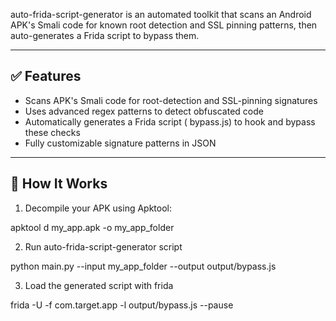 auto-frida-script-generator is an automated toolkit that scans an Android APK's Smali code for known root detection and SSL pinning patterns, then auto-generates a Frida script to bypass them.

---

## ✅ Features

- Scans APK's Smali code for root-detection and SSL-pinning signatures
- Uses advanced regex patterns to detect obfuscated code
- Automatically generates a Frida script ( bypass.js) to hook and bypass these checks
- Fully customizable signature patterns in JSON

---

## 🚀 How It Works

1) Decompile your APK using Apktool:

apktool d my_app.apk -o my_app_folder


2) Run auto-frida-script-generator script

python main.py --input my_app_folder --output output/bypass.js


3) Load the generated script with frida

frida -U -f com.target.app -l output/bypass.js --pause




